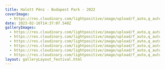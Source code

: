 ```yaml
---
title: Halott Pénz - Budapest Park - 2022
coverImage:
  - https://res.cloudinary.com/lightpositive/image/upload/f_auto,q_auto/v1676558261/uploads/Halott%20P%C3%A9nz%20-%20Budapest%20Park%20-%202022/306091563_631014111716079_8427957654761074735_n.jpg
date: 2023-02-16T14:37:07.548Z
galleryImages:
  - https://res.cloudinary.com/lightpositive/image/upload/f_auto,q_auto/v1676558262/uploads/Halott%20P%C3%A9nz%20-%20Budapest%20Park%20-%202022/306089232_631014078382749_2378598907239729627_n.jpg
  - https://res.cloudinary.com/lightpositive/image/upload/f_auto,q_auto/v1676558262/uploads/Halott%20P%C3%A9nz%20-%20Budapest%20Park%20-%202022/306139129_631014351716055_8023108917523876131_n.jpg
  - https://res.cloudinary.com/lightpositive/image/upload/f_auto,q_auto/v1676558261/uploads/Halott%20P%C3%A9nz%20-%20Budapest%20Park%20-%202022/306091563_631014111716079_8427957654761074735_n.jpg
  - https://res.cloudinary.com/lightpositive/image/upload/f_auto,q_auto/v1676558261/uploads/Halott%20P%C3%A9nz%20-%20Budapest%20Park%20-%202022/305625796_631014021716088_8016244772492095091_n.jpg
  - https://res.cloudinary.com/lightpositive/image/upload/f_auto,q_auto/v1676558261/uploads/Halott%20P%C3%A9nz%20-%20Budapest%20Park%20-%202022/306081220_631013941716096_1885477189322434564_n.jpg
  - https://res.cloudinary.com/lightpositive/image/upload/f_auto,q_auto/v1676558261/uploads/Halott%20P%C3%A9nz%20-%20Budapest%20Park%20-%202022/306080932_631013975049426_5481810740071541581_n.jpg
layout: galleryLayout_festival.html
---
```

